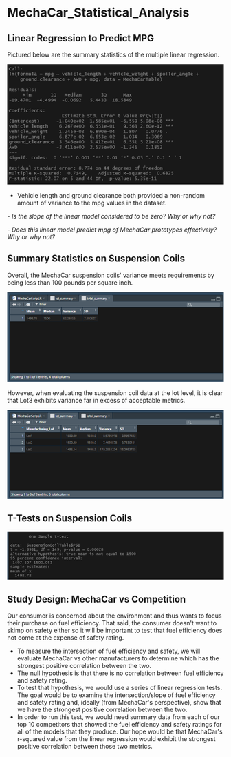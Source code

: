 # MechaCar_Statistical_Analysis

## Linear Regression to Predict MPG

Pictured below are the summary statistics of the multiple linear regression.

![Linear Regression Summary](/Linear_Regression_Summary.png)

- Vehicle length and ground clearance both provided a non-random amount of variance to the mpg values in the dataset.

_- Is the slope of the linear model considered to be zero? Why or why not?_

_- Does this linear model predict mpg of MechaCar prototypes effectively? Why or why not?_


## Summary Statistics on Suspension Coils

Overall, the MechaCar suspension coils' variance meets requirements by being less than 100 pounds per square inch.

![Total Summary](/total_summary.png)

However, when evaluating the suspension coil data at the lot level, it is clear that Lot3 exhibits variance far in excess of acceptable metrics.

![Lot Summary](/lot_summary.png)


## T-Tests on Suspension Coils

![T-Test All Lots](/ttest_all_lots.png)

## Study Design: MechaCar vs Competition

Our consumer is concerned about the environment and thus wants to focus their purchase on fuel efficiency. That said, the consumer doesn't want to skimp on safety either so it will be important to test that fuel efficiency does not come at the expense of safety rating.
- To measure the intersection of fuel efficiency and safety, we will evaluate MechaCar vs other manufacturers to determine which has the strongest positive correlation between the two.
- The null hypothesis is that there is no correlation between fuel efficiency and safety rating.
- To test that hypothesis, we would use a series of linear regression tests. The goal would be to examine the intersection/slope of fuel efficiency and safety rating and, ideally (from MechaCar's perspective), show that we have the strongest positive correlation between the two.
- In order to run this test, we would need summary data from each of our top 10 competitors that showed the fuel efficiency and safety ratings for all of the models that they produce. Our hope would be that MechaCar's r-squared value from the linear regression would exhibit the strongest positive correlation between those two metrics.
